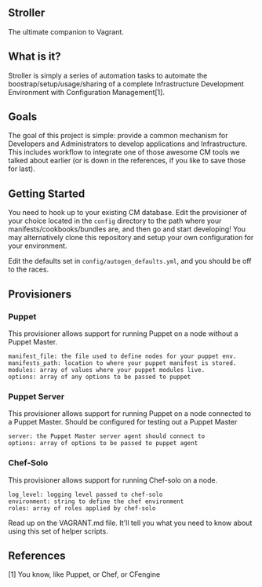 Stroller
--------
The ultimate companion to Vagrant.

## What is it?
Stroller is simply a series of automation tasks to automate the
boostrap/setup/usage/sharing of a complete Infrastructure Development
Environment with Configuration Management[1]. 

## Goals
The goal of this project is simple: provide a common mechanism for
Developers and Administrators to develop applications and
Infrastructure. This includes workflow to integrate one of those awesome
CM tools we talked about earlier (or is down in the references, if you
like to save those for last).

## Getting Started
You need to hook up to your existing CM database. Edit the provisioner
of your choice located in the `config` directory to the path where your
manifests/cookbooks/bundles are, and then go and start developing! You
may alternatively clone this repository and setup your own configuration
for your environment. 

Edit the defaults set in `config/autogen_defaults.yml`, and you should
be off to the races. 

## Provisioners
### Puppet
This provisioner allows support for running Puppet on a node without a
Puppet Master.

```
manifest_file: the file used to define nodes for your puppet env.
manifests_path: location to where your puppet manifest is stored.
modules: array of values where your puppet modules live.
options: array of any options to be passed to puppet
```

### Puppet Server
This provisioner allows support for running Puppet on a node connected
to a Puppet Master. Should be configured for testing out a Puppet Master

```
server: the Puppet Master server agent should connect to
options: array of options to be passed to puppet agent
```

### Chef-Solo
This provisioner allows support for running Chef-solo on a node.

```
log_level: logging level passed to chef-solo
environment: string to define the chef environment
roles: array of roles applied by chef-solo
```

Read up on the VAGRANT.md file. It'll tell you what you need to know
about using this set of helper scripts.

References
----------
[1] You know, like Puppet, or Chef, or CFengine
